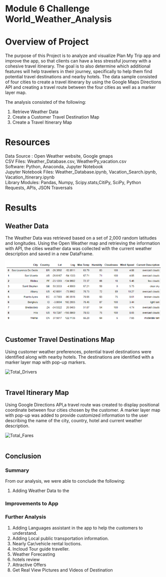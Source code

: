 # Module 6 Challenge  World_Weather_Analysis
# Overview of Project #
The purpose of this Project is to analyze and visualize Plan My Trip app and improve the app, so that clients can have a less stressful journey with a cohesive travel itinerary. The goal is to also determine which additional features will help travelers in their journey, specifically to help them find potential travel destinations and nearby hotels. The data sample consisted of four cities to create a travel itinerary by using the Google Maps Directions API and creating a travel route between the four cities as well as a marker layer map.

The analysis consisted of the following:
1. Retrieve Weather Data
2. Create a Customer Travel Destination Map
3. Create a Travel Itinerary Map

# Resources #
Data Source : Open Weather website, Google gmaps <br>
CSV Files: Weather_Database.csv, WeatherPy_vacation.csv <br>
Software: Python, Anaconda, Jupyter Notebook <br>
Jupyter Notebook Files: Weather_Database.ipynb, Vacation_Search.ipynb, Vacation_Itinerary.ipynb  <br>
Library Modules: Pandas, Numpy, Scipy.stats,CitiPy, SciPy, Python Requests, APIs, JSON Traversals

# Results #
## Weather Data ##
The Weather Data was retrieved based on a set of 2,000 random latitudes and longitudes. Using the Open Weather map and retrieving the information with API, the cities weather data was collected with the current weather description and saved in a new DataFrame.

![Total_rides](/Weather_Database/WeatherDataFrame.png)
<br><br>

## Customer Travel Destinations Map ##
Using customer weather preferences, potential travel destinations were identified along with nearby hotels. The destinations are identified with a marker layer map with pop-up markers.

![Total_Drivers](/analysis1/Total_drivers.png)
<br><br>
 
## Travel Itinerary Map ##
Using Google Directions API,a travel route was created to display positional coordinate between four cities chosen by the customer. A marker layer map with pop-up was added to provide customized information to the user describing the name of the city, country, hotel and current weather description.

![Total_Fares](/analysis1/total_amount_of_fares.png)
<br><br>

## Conclusion ##
### Summary ###
From our analysis, we were able to conclude the following:
1. Adding Weather Data to the 



### Improvements to App ###


### Further Analysis ###
1. Adding Languages assistant in the app to help the customers to understand.
2. Adding Local public transportation information.
3. Nearly Car/vehicle rental loctions.
4. Incloud Tour guide traveller. 
5. Weather Forecasting
6. hotels review
7. Attractive Offers
8. Get Real View Pictures and Videos of Destination
<br>

